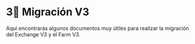 # 3⃣ Migración V3

Aquí encontrarás algunos documentos muy útiles para realizar la migración del Exchange V3 y el Farm V3.
